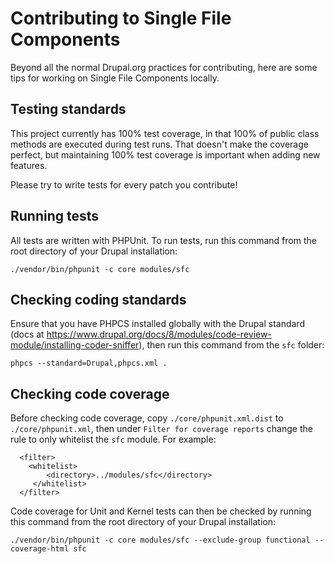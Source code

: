 # Contributing to Single File Components

Beyond all the normal Drupal.org practices for contributing, here are some
tips for working on Single File Components locally.

## Testing standards

This project currently has 100% test coverage, in that 100% of public class
methods are executed during test runs. That doesn't make the coverage perfect,
but maintaining 100% test coverage is important when adding new features.

Please try to write tests for every patch you contribute!

## Running tests

All tests are written with PHPUnit. To run tests, run this command from the
root directory of your Drupal installation:

```
./vendor/bin/phpunit -c core modules/sfc
```

## Checking coding standards

Ensure that you have PHPCS installed globally with the Drupal standard (docs
at https://www.drupal.org/docs/8/modules/code-review-module/installing-coder-sniffer),
then run this command from the `sfc` folder:

```
phpcs --standard=Drupal,phpcs.xml .
```

## Checking code coverage

Before checking code coverage, copy `./core/phpunit.xml.dist` to
`./core/phpunit.xml`, then under `Filter for coverage reports` change the rule
to only whitelist the `sfc` module. For example:

```
  <filter>
    <whitelist>
        <directory>../modules/sfc</directory>
     </whitelist>
  </filter>
```

Code coverage for Unit and Kernel tests can then be checked by running this
command from the root directory of your Drupal installation:

```
./vendor/bin/phpunit -c core modules/sfc --exclude-group functional --coverage-html sfc
```

